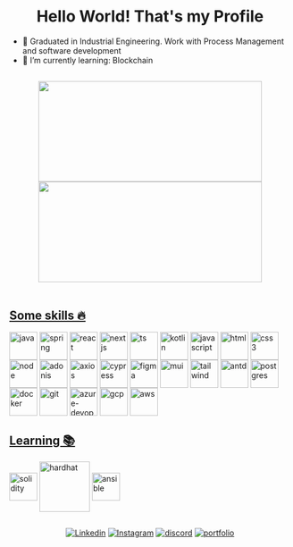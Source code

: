## <h1 align="center">Hello World! That's my Profile</h2>

- 🚀 Graduated in Industrial Engineering. Work with Process Management and software development
- 🌱 I’m currently learning: Blockchain



##

<div align="center" >  
<a href="https://github.com/valtercfjunior">
<img  height="180em" width="400em" src="https://github-readme-stats.vercel.app/api?username=valtercfjunior&show_icons=true&theme=nightowl"/>
<img  height="180em" width="400em" src="https://github-readme-stats.vercel.app/api/top-langs/?username=valtercfjunior&layout=compact&theme=nightowl"/>
</div>
  <br>
  
## Some skills 🔥
  

<div style="display: inline-block">

<img align="center" height="50em" src="https://cdn.jsdelivr.net/gh/devicons/devicon/icons/java/java-original.svg" alt="java">
<img align="center" height="50em" src="https://cdn.jsdelivr.net/gh/devicons/devicon@latest/icons/spring/spring-original-wordmark.svg" alt="spring">
<img align="center" height="50em" src="https://cdn.jsdelivr.net/gh/devicons/devicon/icons/react/react-original.svg" alt="react">  
<img align="center" height="50em" src="https://cdn.jsdelivr.net/gh/devicons/devicon/icons/nextjs/nextjs-original-wordmark.svg" alt="nextjs">
<img align="center" height="50em" src="https://cdn.jsdelivr.net/gh/devicons/devicon/icons/typescript/typescript-original.svg" alt="ts">
<img align="center" height="50em" src="https://cdn.jsdelivr.net/gh/devicons/devicon/icons/kotlin/kotlin-original.svg" alt="kotlin">  
<img align="center" height="50em" src="https://cdn.jsdelivr.net/gh/devicons/devicon/icons/javascript/javascript-original.svg" alt="javascript">
<img align="center" height="50em" src="https://cdn.jsdelivr.net/gh/devicons/devicon/icons/html5/html5-original.svg" alt="html">
<img align="center" height="50em" src="https://cdn.jsdelivr.net/gh/devicons/devicon/icons/css3/css3-original.svg" alt="css3">
<img align="center" height="50em" src="https://cdn.jsdelivr.net/gh/devicons/devicon/icons/nodejs/nodejs-original.svg" alt="node">
<img align="center" height="50em" src="https://cdn.jsdelivr.net/gh/devicons/devicon@latest/icons/adonisjs/adonisjs-original-wordmark.svg" alt="adonis">  
<img align="center" height="50em" src="https://cdn.jsdelivr.net/gh/devicons/devicon@latest/icons/axios/axios-plain-wordmark.svg" alt="axios">
<img align="center" height="50em" src="https://cdn.jsdelivr.net/gh/devicons/devicon@latest/icons/cypressio/cypressio-original.svg" alt="cypress">  
<img align="center" height="50em" src="https://cdn.jsdelivr.net/gh/devicons/devicon/icons/figma/figma-original.svg" alt="figma">
<img align="center" height="50em" src="https://cdn.jsdelivr.net/gh/devicons/devicon@latest/icons/materialui/materialui-plain.svg" alt="mui">
<img align="center" height="50em" src="https://cdn.jsdelivr.net/gh/devicons/devicon@latest/icons/tailwindcss/tailwindcss-original.svg" alt="tailwind">
<img align="center" height="50em" src="https://cdn.jsdelivr.net/gh/devicons/devicon@latest/icons/antdesign/antdesign-original.svg" alt="antd">  
<img align="center" height="50em" src="https://cdn.jsdelivr.net/gh/devicons/devicon@latest/icons/postgresql/postgresql-original-wordmark.svg" alt="postgres">  
<img align="center" height="50em" src="https://cdn.jsdelivr.net/gh/devicons/devicon/icons/docker/docker-original.svg" alt="docker">
<img align="center" height="50em" src="https://cdn.jsdelivr.net/gh/devicons/devicon/icons/git/git-original.svg" alt="git">
<img align="center" height="50em" src="https://cdn.jsdelivr.net/gh/devicons/devicon@latest/icons/azuredevops/azuredevops-original.svg" alt="azure-devops">
<img align="center" height="50em" src="https://cdn.jsdelivr.net/gh/devicons/devicon@latest/icons/googlecloud/googlecloud-original-wordmark.svg" alt="gcp">
<img align="center" height="50em" src="https://cdn.jsdelivr.net/gh/devicons/devicon@latest/icons/amazonwebservices/amazonwebservices-original-wordmark.svg" alt="aws">




  

           
          
</div>
  <br>

## Learning 📚
  

<div style="display: inline-block">  

  <img align="center" height="50em" src="https://cdn.jsdelivr.net/gh/devicons/devicon@latest/icons/solidity/solidity-original.svg" alt="solidity">  
  <img align="center" height="90em" src="https://cdn.jsdelivr.net/gh/devicons/devicon@latest/icons/hardhat/hardhat-original-wordmark.svg" alt="hardhat">  
  <img align="center" height="50em" src="https://cdn.jsdelivr.net/gh/devicons/devicon@latest/icons/ansible/ansible-original-wordmark.svg" alt="ansible">  
          
</div>
  <br>
  
  
##  
  
  <div align="center">
<a href="https://www.linkedin.com/in/valtercfjunior/" target="_blank"><img src="https://img.shields.io/badge/LinkedIn-0077B5?style=for-the-badge&logo=linkedin&logoColor=white" alt="Linkedin"></a>
<a href="https://www.instagram.com/valterj/" target="_blank"><img src="https://img.shields.io/badge/Instagram-E4405F?style=for-the-badge&logo=instagram&logoColor=white" alt="Instagram"></a>
<a href="discordapp.com/users/valterjunior#0149" target="_blank"><img src="https://img.shields.io/badge/Discord-7289DA?style=for-the-badge&logo=discord&logoColor=white" alt="discord"></a>
<a href="https://valtercfjunior.vercel.app/" target="_blank"><img src="https://img.shields.io/badge/Portfólio-8A2BE2?style=for-the-badge" alt="portfolio"></a>
    
</div>
  
  
  

  

